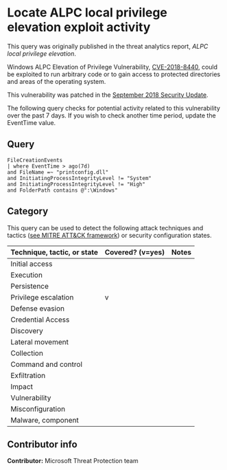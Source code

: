 # Locate ALPC local privilege elevation exploit activity

This query was originally published in the threat analytics report, *ALPC local privilege elevation*.

Windows ALPC Elevation of Privilege Vulnerability, [CVE-2018-8440](https://nvd.nist.gov/vuln/detail/CVE-2018-8440), could be exploited to run arbitrary code or to gain access to protected directories and areas of the operating system.

This vulnerability was patched in the [September 2018 Security Update](https://support.microsoft.com/en-us/help/4457143/windows-81-update-kb4457143).

The following query checks for potential activity related to this vulnerability over the past 7 days. If you wish to check another time period, update the EventTime value.

## Query

```Kusto
​FileCreationEvents
| where EventTime > ago(7d)
and FileName =~ "printconfig.dll"
and InitiatingProcessIntegrityLevel != "System"
and InitiatingProcessIntegrityLevel != "High"
and FolderPath contains @":\Windows"
```

## Category

This query can be used to detect the following attack techniques and tactics ([see MITRE ATT&CK framework](https://attack.mitre.org/)) or security configuration states.

| Technique, tactic, or state | Covered? (v=yes) | Notes |
|-|-|-|
| Initial access |  |  |
| Execution |  |  |
| Persistence |  |  |
| Privilege escalation | v |  |
| Defense evasion |  |  |
| Credential Access |  |  |
| Discovery |  |  |
| Lateral movement |  |  |
| Collection |  |  |
| Command and control |  |  |
| Exfiltration |  |  |
| Impact |  |  |
| Vulnerability |  |  |
| Misconfiguration |  |  |
| Malware, component |  |  |

## Contributor info

**Contributor:** Microsoft Threat Protection team
